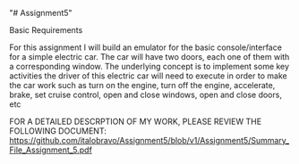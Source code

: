 "# Assignment5"

Basic Requirements

For this assignment I will build an emulator for the basic console/interface for a simple electric
car. The car will have two doors, each one of them with a corresponding window. The
underlying concept is to implement some key activities the driver of this electric car will need to
execute in order to make the car work such as turn on the engine, turn off the engine,
accelerate, brake, set cruise control, open and close windows, open and close doors, etc

FOR A DETAILED DESCRPTION OF MY WORK, PLEASE REVIEW THE FOLLOWING DOCUMENT:
 https://github.com/italobravo/Assignment5/blob/v1/Assignment5/Summary_File_Assignment_5.pdf
